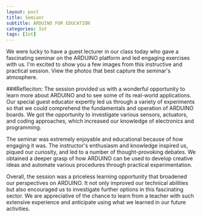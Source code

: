 ```yaml
---
layout: post
title: Semianr
subtitle: ARDUINO FOR EDUCATION 
categories: Iot
tags: [Iot]
---
```


We were lucky to have a guest lecturer in our class today who gave a fascinating seminar on the ARDUINO platform and led engaging exercises with us. I'm excited to show you a few images from this instructive and practical session. View the photos that best capture the seminar's atmosphere.


###Refleciton:
The session provided us with a wonderful opportunity to learn more about ARDUINO and to see some of its real-world applications. Our special guest educator expertly led us through a variety of experiments so that we could comprehend the fundamentals and operation of ARDUINO boards. We got the opportunity to investigate various sensors, actuators, and coding approaches, which increased our knowledge of electronics and programming.


The seminar was extremely enjoyable and educational because of how engaging it was. The instructor's enthusiasm and knowledge inspired us, piqued our curiosity, and led to a number of thought-provoking debates. We obtained a deeper grasp of how ARDUINO can be used to develop creative ideas and automate various procedures through practical experimentation.

Overall, the session was a priceless learning opportunity that broadened our perspectives on ARDUINO. It not only improved our technical abilities but also encouraged us to investigate further options in this fascinating sector. We are appreciative of the chance to learn from a teacher with such extensive experience and anticipate using what we learned in our future activities.


